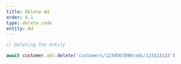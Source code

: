 ```yaml
---
title: Delete Ad
order: 6.1
type: delete_code
entity: Ad
---
```


```javascript
// Deleting the entity

await customer.ads.delete('customers/1234567890/ads/123123123')
```
